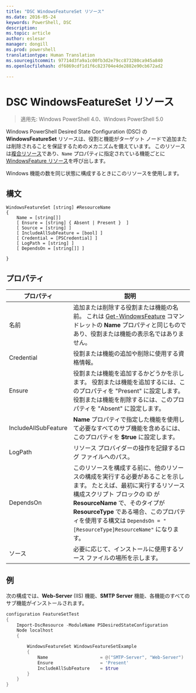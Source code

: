 ```yaml
---
title: "DSC WindowsFeatureSet リソース"
ms.date: 2016-05-24
keywords: PowerShell, DSC
description: 
ms.topic: article
author: eslesar
manager: dongill
ms.prod: powershell
translationtype: Human Translation
ms.sourcegitcommit: 97714d3fa9a1c00fb3d2e79cc873280ca945a840
ms.openlocfilehash: df6869cdf1d1f6c823704e4de2882e90cb672ad2

---
```


# DSC WindowsFeatureSet リソース

> 適用先: Windows PowerShell 4.0、Windows PowerShell 5.0

Windows PowerShell Desired State Configuration (DSC) の **WindowsFeatureSet** リソースは、役割と機能がターゲット ノードで追加または削除されることを保証するためのメカニズムを備えています。
このリソースは[複合リソース](authoringResourceComposite.md)であり、`Name` プロパティに指定されている機能ごとに [WindowsFeature リソース](windowsfeatureResource.md)を呼び出します。

Windows 機能の数を同じ状態に構成するときにこのリソースを使用します。

## 構文

```
WindowsFeatureSet [string] #ResourceName
{
    Name = [string[]] 
    [ Ensure = [string] { Absent | Present }  ]
    [ Source = [string] ]
    [ IncludeAllSubFeature = [bool] ]
    [ Credential = [PSCredential] ]
    [ LogPath = [string] ]
    [ DependsOn = [string[]] ]
    
}
```

## プロパティ

|  プロパティ  |  説明   | 
|---|---| 
| 名前| 追加または削除する役割または機能の名前。 これは [Get-WindowsFeature](https://technet.microsoft.com/en-us/library/jj205469.aspx) コマンドレットの **Name** プロパティと同じものであり、役割または機能の表示名ではありません。| 
| Credential| 役割または機能の追加や削除に使用する資格情報。| 
| Ensure| 役割または機能を追加するかどうかを示します。 役割または機能を追加するには、このプロパティを "Present" に設定します。役割または機能を削除するには、このプロパティを "Absent" に設定します。| 
| IncludeAllSubFeature| **Name** プロパティで指定した機能を使用して必要なすべてのサブ機能を含めるには、このプロパティを **$true** に設定します。| 
| LogPath| リソース プロバイダーの操作を記録するログ ファイルへのパス。| 
| DependsOn| このリソースを構成する前に、他のリソースの構成を実行する必要があることを示します。 たとえば、最初に実行するリソース構成スクリプト ブロックの ID が __ResourceName__ で、そのタイプが __ResourceType__ である場合、このプロパティを使用する構文は `DependsOn = "[ResourceType]ResourceName"` になります。| 
| ソース| 必要に応じて、インストールに使用するソース ファイルの場所を示します。| 

## 例

次の構成では、**Web-Server** (IIS) 機能、**SMTP Server** 機能、各機能のすべてのサブ機能がインストールされます。

```powershell
configuration FeatureSetTest
{
    Import-DscResource -ModuleName PSDesiredStateConfiguration
    Node localhost
    {

        WindowsFeatureSet WindowsFeatureSetExample
        {
            Name                    = @("SMTP-Server", "Web-Server")
            Ensure                  = 'Present'
            IncludeAllSubFeature    = $true
        } 
    }
}
```




<!--HONumber=Aug16_HO3-->


